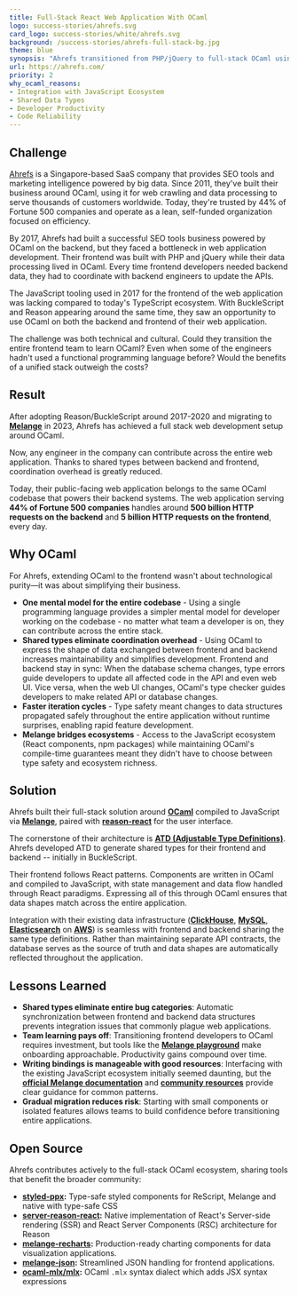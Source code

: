 ```yaml
---
title: Full-Stack React Web Application With OCaml
logo: success-stories/ahrefs.svg
card_logo: success-stories/white/ahrefs.svg
background: /success-stories/ahrefs-full-stack-bg.jpg
theme: blue
synopsis: "Ahrefs transitioned from PHP/jQuery to full-stack OCaml using Melange and React, eliminating team silos and enabling any engineer to contribute across their entire web application stack."
url: https://ahrefs.com/
priority: 2
why_ocaml_reasons:
- Integration with JavaScript Ecosystem
- Shared Data Types
- Developer Productivity
- Code Reliability
---
```


## Challenge

[Ahrefs](https://ahrefs.com/) is a Singapore-based SaaS company that provides SEO tools and marketing intelligence powered by big data. Since 2011, they've built their business around OCaml, using it for web crawling and data processing to serve thousands of customers worldwide. Today, they're trusted by 44% of Fortune 500 companies and operate as a lean, self-funded organization focused on efficiency.

By 2017, Ahrefs had built a successful SEO tools business powered by OCaml on the backend, but they faced a bottleneck in web application development. Their frontend was built with PHP and jQuery while their data processing lived in OCaml. Every time frontend developers needed backend data, they had to coordinate with backend engineers to update the APIs. 

The JavaScript tooling used in 2017 for the frontend of the web application was lacking compared to today's TypeScript ecosystem. With BuckleScript and Reason appearing around the same time, they saw an opportunity to use OCaml on both the backend and frontend of their web application.

The challenge was both technical and cultural. Could they transition the entire frontend team to learn OCaml? Even when some of the engineers hadn't used a functional programming language before? Would the benefits of a unified stack outweigh the costs?

## Result

After adopting Reason/BuckleScript around 2017-2020 and migrating to **[Melange](https://melange.re/)** in 2023, Ahrefs has achieved a full stack web development setup around OCaml.

Now, any engineer in the company can contribute across the entire web application. Thanks to shared types between backend and frontend, coordination overhead is greatly reduced. 

Today, their public-facing web application belongs to the same OCaml codebase that powers their backend systems. The web application serving **44% of Fortune 500 companies** handles around **500 billion HTTP requests on the backend** and **5 billion HTTP requests on the frontend**, every day.

## Why OCaml

For Ahrefs, extending OCaml to the frontend wasn't about technological purity—it was about simplifying their business.

* **One mental model for the entire codebase** - Using a single programming language provides a simpler mental model for developer working on the codebase - no matter what team a developer is on, they can contribute across the entire stack.
* **Shared types eliminate coordination overhead** - Using OCaml to express the shape of data exchanged between frontend and backend increases maintainability and simplifies development. Frontend and backend stay in sync: When the database schema changes, type errors guide developers to update all affected code in the API and even web UI. Vice versa, when the web UI changes, OCaml's type checker guides developers to make related API or database changes.
* **Faster iteration cycles** - Type safety meant changes to data structures propagated safely throughout the entire application without runtime surprises, enabling rapid feature development.
* **Melange bridges ecosystems** - Access to the JavaScript ecosystem (React components, npm packages) while maintaining OCaml's compile-time guarantees meant they didn't have to choose between type safety and ecosystem richness.

## Solution

Ahrefs built their full-stack solution around **[OCaml](https://ocaml.org/)** compiled to JavaScript via **[Melange](https://melange.re/)**, paired with **[reason-react](https://github.com/reasonml/reason-react)** for the user interface.

The cornerstone of their architecture is **[ATD (Adjustable Type Definitions)](https://github.com/ahrefs/atd)**. Ahrefs developed ATD to generate shared types for their frontend and backend -- initially in BuckleScript.

Their frontend follows React patterns. Components are written in OCaml and compiled to JavaScript, with state management and data flow handled through React paradigms. Expressing all of this through OCaml ensures that data shapes match across the entire application.

Integration with their existing data infrastructure (**[ClickHouse](https://clickhouse.com/)**, **[MySQL](https://www.mysql.com/)**, **[Elasticsearch](https://www.elastic.co/)** on **[AWS](https://aws.amazon.com/)**) is seamless with frontend and backend sharing the same type definitions. Rather than maintaining separate API contracts, the database serves as the source of truth and data shapes are automatically reflected throughout the application.

## Lessons Learned

* **Shared types eliminate entire bug categories**: Automatic synchronization between frontend and backend data structures prevents integration issues that commonly plague web applications.
* **Team learning pays off**: Transitioning frontend developers to OCaml requires investment, but tools like the **[Melange playground](https://melange.re/v5.0.0/playground)** make onboarding approachable. Productivity gains compound over time.
* **Writing bindings is manageable with good resources**: Interfacing with the existing JavaScript ecosystem initially seemed daunting, but the **[official Melange documentation](https://melange.re/)** and **[community resources](https://github.com/melange-community/bindings)** provide clear guidance for common patterns.
* **Gradual migration reduces risk**: Starting with small components or isolated features allows teams to build confidence before transitioning entire applications.

## Open Source

Ahrefs contributes actively to the full-stack OCaml ecosystem, sharing tools that benefit the broader community:

- **[styled-ppx](https://github.com/davesnx/styled-ppx):** Type-safe styled components for ReScript, Melange and native with type-safe CSS 
- **[server-reason-react](https://github.com/ml-in-barcelona/server-reason-react):** Native implementation of React's Server-side rendering (SSR) and React Server Components (RSC) architecture for Reason 
- **[melange-recharts](https://github.com/ahrefs/melange-recharts):** Production-ready charting components for data visualization applications.
- **[melange-json](https://github.com/melange-community/melange-json):** Streamlined JSON handling for frontend applications.
- **[ocaml-mlx/mlx](https://github.com/ocaml-mlx/mlx):** OCaml `.mlx` syntax dialect which adds JSX syntax expressions 
